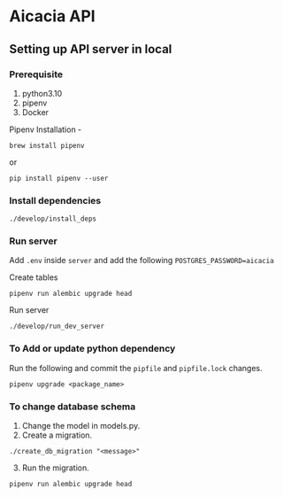 # Aicacia API

## Setting up API server in local

### Prerequisite
1. python3.10
2. pipenv
3. Docker

Pipenv Installation -
```
brew install pipenv
```
or
```
pip install pipenv --user
```

### Install dependencies
```
./develop/install_deps
```

### Run server
Add `.env` inside `server` and add the following
`POSTGRES_PASSWORD=aicacia`

Create tables
```
pipenv run alembic upgrade head
```

Run server
```
./develop/run_dev_server
```

### To Add or update python dependency

Run the following and commit the `pipfile` and `pipfile.lock` changes.
```
pipenv upgrade <package_name>
```


### To change database schema
1. Change the model in models.py.
2. Create a migration.
```
./create_db_migration "<message>"
```
3. Run the migration.
```
pipenv run alembic upgrade head
```
